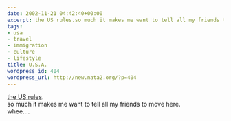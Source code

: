 ```yaml
---
date: 2002-11-21 04:42:40+00:00
excerpt: the US rules.so much it makes me want to tell all my friends to move here.whee....
tags:
- usa
- travel
- immigration
- culture
- lifestyle
title: U.S.A.
wordpress_id: 404
wordpress_url: http://new.nata2.org/?p=404
---
```


<A href="http://www.foxnews.com/story/0,2933,70992,00.html">the US rules</a>.<br/>so much it makes me want to tell all my friends to move here.<br/>whee....